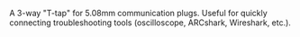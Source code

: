 A 3-way "T-tap" for 5.08mm communication plugs.  Useful for quickly connecting troubleshooting tools (oscilloscope, ARCshark, Wireshark, etc.).
